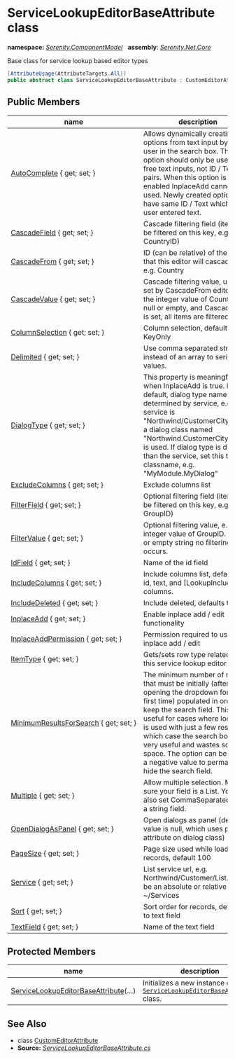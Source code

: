 # ServiceLookupEditorBaseAttribute class
**namespace:** *[Serenity.ComponentModel](../README.md#serenity.componentmodel-namespace)*   **assembly**: *[Serenity.Net.Core](../README.md)*

Base class for service lookup based editor types

```csharp
[AttributeUsage(AttributeTargets.All)]
public abstract class ServiceLookupEditorBaseAttribute : CustomEditorAttribute
```

## Public Members

| name | description |
| --- | --- |
| [AutoComplete](ServiceLookupEditorBaseAttribute/AutoComplete.md) { get; set; } | Allows dynamically creating new options from text input by the user in the search box. This option should only be used for free text inputs, not ID / Text pairs. When this option is enabled InplaceAdd cannot be used. Newly created option will have same ID / Text which is user entered text. |
| [CascadeField](ServiceLookupEditorBaseAttribute/CascadeField.md) { get; set; } | Cascade filtering field (items will be filtered on this key, e.g. CountryID) |
| [CascadeFrom](ServiceLookupEditorBaseAttribute/CascadeFrom.md) { get; set; } | ID (can be relative) of the editor that this editor will cascade from, e.g. Country |
| [CascadeValue](ServiceLookupEditorBaseAttribute/CascadeValue.md) { get; set; } | Cascade filtering value, usually set by CascadeFrom editor, e.g. the integer value of CountryID If null or empty, and CascadeField is set, all items are filtered |
| [ColumnSelection](ServiceLookupEditorBaseAttribute/ColumnSelection.md) { get; set; } | Column selection, defaults to KeyOnly |
| [Delimited](ServiceLookupEditorBaseAttribute/Delimited.md) { get; set; } | Use comma separated string instead of an array to serialize values. |
| [DialogType](ServiceLookupEditorBaseAttribute/DialogType.md) { get; set; } | This property is meaningfull when InplaceAdd is true. By default, dialog type name is determined by service, e.g. if service is "Northwind/CustomerCity/List", a dialog class named "Northwind.CustomerCityDialog" is used. If dialog type is different than the service, set this to classname, e.g. "MyModule.MyDialog" |
| [ExcludeColumns](ServiceLookupEditorBaseAttribute/ExcludeColumns.md) { get; set; } | Exclude columns list |
| [FilterField](ServiceLookupEditorBaseAttribute/FilterField.md) { get; set; } | Optional filtering field (items will be filtered on this key, e.g. GroupID) |
| [FilterValue](ServiceLookupEditorBaseAttribute/FilterValue.md) { get; set; } | Optional filtering value, e.g. the integer value of GroupID. If null or empty string no filtering occurs. |
| [IdField](ServiceLookupEditorBaseAttribute/IdField.md) { get; set; } | Name of the id field |
| [IncludeColumns](ServiceLookupEditorBaseAttribute/IncludeColumns.md) { get; set; } | Include columns list, defaults to id, text, and [LookupInclude] columns. |
| [IncludeDeleted](ServiceLookupEditorBaseAttribute/IncludeDeleted.md) { get; set; } | Include deleted, defaults to false |
| [InplaceAdd](ServiceLookupEditorBaseAttribute/InplaceAdd.md) { get; set; } | Enable inplace add / edit functionality |
| [InplaceAddPermission](ServiceLookupEditorBaseAttribute/InplaceAddPermission.md) { get; set; } | Permission required to use inplace add / edit |
| [ItemType](ServiceLookupEditorBaseAttribute/ItemType.md) { get; set; } | Gets/sets row type related with this service lookup editor |
| [MinimumResultsForSearch](ServiceLookupEditorBaseAttribute/MinimumResultsForSearch.md) { get; set; } | The minimum number of results that must be initially (after opening the dropdown for the first time) populated in order to keep the search field. This is useful for cases where local data is used with just a few results, in which case the search box is not very useful and wastes screen space. The option can be set to a negative value to permanently hide the search field. |
| [Multiple](ServiceLookupEditorBaseAttribute/Multiple.md) { get; set; } | Allow multiple selection. Make sure your field is a List. You may also set CommaSeparated to use a string field. |
| [OpenDialogAsPanel](ServiceLookupEditorBaseAttribute/OpenDialogAsPanel.md) { get; set; } | Open dialogs as panel (default value is null, which uses panel attribute on dialog class) |
| [PageSize](ServiceLookupEditorBaseAttribute/PageSize.md) { get; set; } | Page size used while loading records, default 100 |
| [Service](ServiceLookupEditorBaseAttribute/Service.md) { get; set; } | List service url, e.g. Northwind/Customer/List. It can be an absolute or relative URL to ~/Services |
| [Sort](ServiceLookupEditorBaseAttribute/Sort.md) { get; set; } | Sort order for records, defaults to text field |
| [TextField](ServiceLookupEditorBaseAttribute/TextField.md) { get; set; } | Name of the text field |

## Protected Members

| name | description |
| --- | --- |
| [ServiceLookupEditorBaseAttribute](ServiceLookupEditorBaseAttribute/ServiceLookupEditorBaseAttribute.md)(…) | Initializes a new instance of the [`ServiceLookupEditorBaseAttribute`](ServiceLookupEditorBaseAttribute.md) class. |

## See Also

* class [CustomEditorAttribute](CustomEditorAttribute.md)
* **Source:** *[ServiceLookupEditorBaseAttribute.cs](https://github.com/serenity-is/Serenity/blob/master/src/Serenity.Net.Core/ComponentModel/PropertyGrid/EditorTypes/ServiceLookupEditorBaseAttribute.cs)*